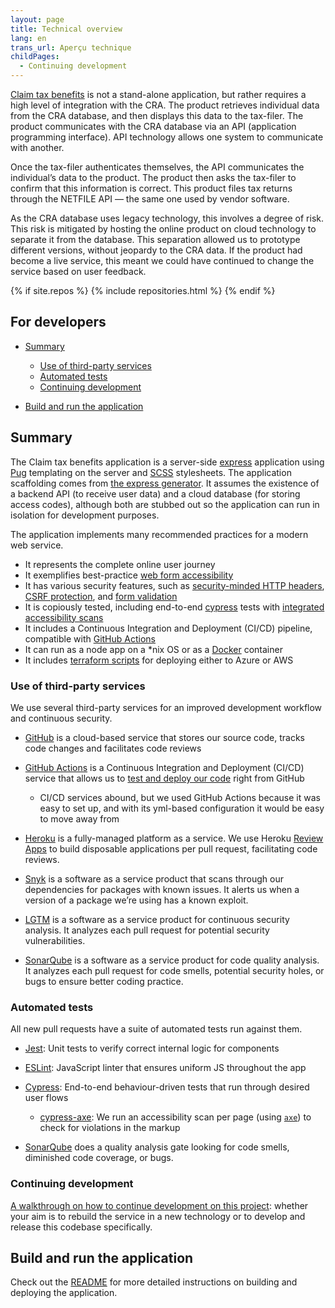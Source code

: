 ```yaml
---
layout: page
title: Technical overview
lang: en
trans_url: Aperçu technique
childPages:
  - Continuing development
---
```

[Claim tax benefits](https://claim-tax-benefits.azurewebsites.net/start) is not a stand-alone application, but rather requires a high level of integration with the CRA. The product retrieves individual data from the CRA database, and then displays this data to the tax-filer. The product communicates with the CRA database via an API (application programming interface). API technology allows one system to communicate with another.

Once the tax-filer authenticates themselves, the API communicates the individual’s data to the product. The product then asks the tax-filer to confirm that this information is correct. This product files tax returns through the NETFILE API — the same one used by vendor software.

As the CRA database uses legacy technology, this involves a degree of risk. This risk is mitigated by hosting the online product on cloud technology to separate it from the database. This separation allowed us to prototype different versions, without jeopardy to the CRA data. If the product had become a live service, this meant we could have continued to change the service based on user feedback.

{% if site.repos %} {% include repositories.html %} {% endif %}

## For developers

* [Summary](#summary)

  * [Use of third-party services](#use-of-third-party-services)
  * [Automated tests](#automated-tests)
  * [Continuing development](#continuing-development)
* [Build and run the application](#build-and-run-the-application)

## Summary

The Claim tax benefits application is a server-side [express](https://expressjs.com/) application using [Pug](https://pugjs.org/api/getting-started.html) templating on the server and [SCSS](https://sass-lang.com/) stylesheets. The application scaffolding comes from [the express generator](https://expressjs.com/en/starter/generator.html). It assumes the existence of a backend API (to receive user data) and a cloud database (for storing access codes), although both are stubbed out so the application can run in isolation for development purposes.

The application implements many recommended practices for a modern web service.

* It represents the complete online user journey
* It exemplifies best-practice [web form accessibility](https://adamsilver.io/articles/form-design-from-zero-to-hero-all-in-one-blog-post/)
* It has various security features, such as [security-minded HTTP headers](https://helmetjs.github.io/), [CSRF protection](https://github.com/expressjs/csurf), and [form validation](https://express-validator.github.io/docs/)
* It is copiously tested, including end-to-end [cypress](https://www.cypress.io/) tests with [integrated accessibility scans](https://github.com/avanslaars/cypress-axe)
* It includes a Continuous Integration and Deployment (CI/CD) pipeline, compatible with [GitHub Actions](https://github.com/features/actions)
* It can run as a node app on a *nix OS or as a [Docker](https://docs.docker.com/install/) container
* It includes [terraform scripts](https://github.com/cds-snc/cra-claim-tax-benefits/tree/master/scripts) for deploying either to Azure or AWS

### Use of third-party services

We use several third-party services for an improved development workflow and continuous security.

* [GitHub](https://github.com/) is a cloud-based service that stores our source code, tracks code changes and facilitates code reviews
* [GitHub Actions](https://github.com/features/actions) is a Continuous Integration and Deployment (CI/CD) service that allows us to [test and deploy our code](https://github.com/cds-snc/cra-claim-tax-benefits/blob/master/.github/workflows/testBuildDeploy.yml) right from GitHub

  * CI/CD services abound, but we used GitHub Actions because it was easy to set up, and with its yml-based configuration it would be easy to move away from
* [Heroku](https://www.heroku.com/home) is a fully-managed platform as a service. We use Heroku [Review Apps](https://devcenter.heroku.com/articles/github-integration-review-apps) to build disposable applications per pull request, facilitating code reviews.
* [Snyk](https://snyk.io/) is a software as a service product that scans through our dependencies for packages with known issues. It alerts us when a version of a package we’re using has a known exploit.
* [LGTM](https://lgtm.com/) is a software as a service product for continuous security analysis. It analyzes each pull request for potential security vulnerabilities.
* [SonarQube](https://www.sonarqube.org/) is a software as a service product for code quality analysis. It analyzes each pull request for code smells, potential security holes, or bugs to ensure better coding practice.

### Automated tests

All new pull requests have a suite of automated tests run against them.

* [Jest](https://jestjs.io/): Unit tests to verify correct internal logic for components
* [ESLint](https://eslint.org/): JavaScript linter that ensures uniform JS throughout the app
* [Cypress](https://www.cypress.io/): End-to-end behaviour-driven tests that run through desired user flows

  * [cypress-axe](https://github.com/avanslaars/cypress-axe): We run an accessibility scan per page (using [`axe`](https://www.deque.com/axe/)) to check for violations in the markup
* [SonarQube](https://www.sonarqube.org/) does a quality analysis gate looking for code smells, diminished code coverage, or bugs.

### Continuing development

[A walkthrough on how to continue development on this project](/continuing-development/): whether your aim is to rebuild the service in a new technology or to develop and release this codebase specifically.

## Build and run the application

Check out the [README](https://github.com/cds-snc/cra-claim-tax-benefits/blob/master/README.md) for more detailed instructions on building and deploying the application.